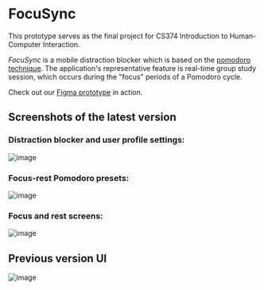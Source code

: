 # FocuSync
This prototype serves as the final project for CS374 Introduction to Human-Computer Interaction.

_FocuSync_ is a mobile distraction blocker which is based on the [pomodoro technique](https://www.techtarget.com/whatis/definition/pomodoro-technique).
The application's representative feature is real-time group study session, which occurs during the "focus" periods of a Pomodoro cycle. 

Check out our [Figma prototype](https://www.figma.com/proto/XHShuTmsNaUUsBxMDRfISh/HCI-Team-IFY?page-id=250%3A39&type=design&node-id=307-20&viewport=505%2C52%2C0.3&t=VpwG2QXZQ7HKxayl-1&scaling=min-zoom&starting-point-node-id=307%3A20&mode=design) in action.

## Screenshots of the latest version

### Distraction blocker and user profile settings:

![image](https://github.com/fooads/focusync/assets/88587365/70f321b4-7ab0-4181-8918-1c593c61aa25)

### Focus-rest Pomodoro presets:

![image](https://github.com/fooads/focusync/assets/88587365/cf2f962a-cc1e-4aba-bcd8-0f58928fc817)

### Focus and rest screens:

![image](https://github.com/fooads/focusync/assets/88587365/5047cf80-07b2-4e0d-8466-fe3f132525ab)

## Previous version UI

![image](https://github.com/fooads/focusync/assets/88587365/40f8f19a-ecac-48ca-9b57-bdd483d3b51b)
